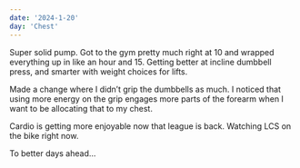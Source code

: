 ```yaml
---
date: '2024-1-20'
day: 'Chest'
---
```


Super solid pump. Got to the gym pretty much right at 10 and wrapped everything up in like an hour and 15. Getting better at incline dumbbell press, and smarter with weight choices for lifts.

Made a change where I didn’t grip the dumbbells as much. I noticed that using more energy on the grip engages more parts of the forearm when I want to be allocating that to my chest.

Cardio is getting more enjoyable now that league is back. Watching LCS on the bike right now.

To better days ahead…